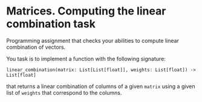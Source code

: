 # Matrices. Computing the linear combination task

Programming assignment that checks your abilities to compute linear combination of vectors.

You task is to implement a function with the following signature:

`linear_combination(matrix: List[List[float]], weights: List[float]) -> List[float]`

that returns a linear combination of columns of a given `matrix` using a given list of `weights` that correspond to the columns.
